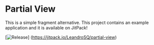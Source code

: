 # Partial View
This is a simple fragment alternative. 
This project contains an example application and it is available on JitPack!


[![Release](https://jitpack.io/v/LeandroSQ/partial-view.svg)]
(https://jitpack.io/LeandroSQ/partial-view)

